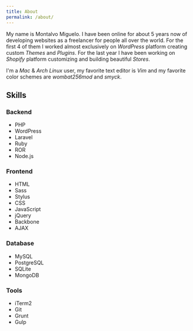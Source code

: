 ```yaml
---
title: About
permalink: /about/
---
```


My name is Montalvo Miguelo. I have been online for about 5 years now
of developing websites as a freelancer for people all over the
world. For the first 4 of them I worked almost exclusively on
_WordPress_ platform creating custom _Themes_ and _Plugins_. For the last year I have been
working on _Shopify_ platform customizing and building beautiful
_Stores_.

I'm a _Mac_ & _Arch Linux_ user, my favorite text editor is _Vim_ and my
favorite color schemes are _wombat256mod_ and _smyck_.

## Skills

### Backend
* PHP
* WordPress
* Laravel
* Ruby
* ROR
* Node.js

### Frontend
* HTML
* Sass
* Stylus
* CSS
* JavaScript
* jQuery
* Backbone
* AJAX

### Database
* MySQL
* PostgreSQL
* SQLite
* MongoDB

### Tools
* iTerm2
* Git
* Grunt
* Gulp
